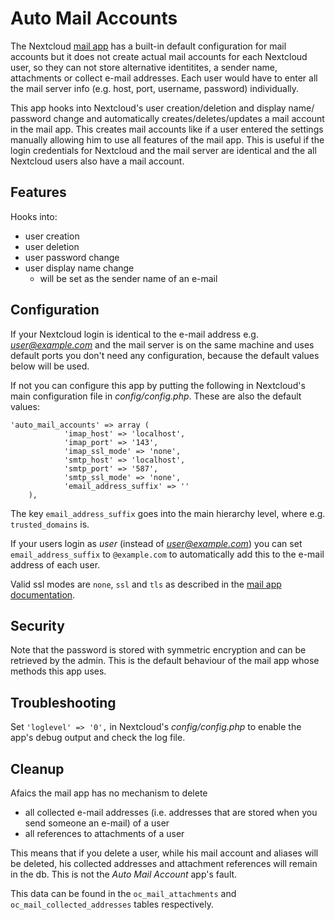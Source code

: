# Auto Mail Accounts
The Nextcloud [mail app](https://apps.nextcloud.com/apps/mail) has a built-in default configuration for mail accounts but it does not create actual mail accounts for each Nextcloud user, so they can not store alternative identitites, a sender name, attachments or collect e-mail addresses. Each user would have to enter all the mail server info (e.g. host, port, username, password) individually.

This app hooks into Nextcloud's user creation/deletion and display name/ password change and automatically creates/deletes/updates a mail account in the mail app. This creates mail accounts like if a user entered the settings manually allowing him to use all features of the mail app. This is useful if the login credentials for Nextcloud and the mail server are identical and the all Nextcloud users also have a mail account.

## Features
Hooks into:
- user creation
- user deletion
- user password change
- user display name change
	- will be set as the sender name of an e-mail

## Configuration
If your Nextcloud login is identical to the e-mail address e.g. *user@example.com* and the mail server is on the same machine and uses default ports you don't need any configuration, because the default values below will be used.

If not you can configure this app by putting the following in Nextcloud's main configuration file in *config/config.php*. These are also the default values:

	'auto_mail_accounts' => array (
                'imap_host' => 'localhost',
                'imap_port' => '143',
                'imap_ssl_mode' => 'none',
                'smtp_host' => 'localhost',
                'smtp_port' => '587',
                'smtp_ssl_mode' => 'none',
                'email_address_suffix' => ''
        ),
        
The key `email_address_suffix` goes into the main hierarchy level, where e.g. `trusted_domains` is.

If your users login as *user* (instead of *user@example.com*) you can set `email_address_suffix` to `@example.com` to automatically add this to the e-mail address of each user.

Valid ssl modes are `none`, `ssl` and `tls` as described in the [mail app documentation](https://github.com/nextcloud/mail/blob/master/doc/admin.md#minimal-configuration).
## Security
Note that the password is stored with symmetric encryption and can be retrieved by the admin. This is the default behaviour of the mail app whose methods this app uses.

## Troubleshooting
Set `'loglevel' => '0',` in Nextcloud's *config/config.php* to enable the app's debug output and check the log file.

## Cleanup
Afaics the mail app has no mechanism to delete

- all collected e-mail addresses (i.e. addresses that are stored when you send someone an e-mail) of a user
- all references to attachments of a user
	
This means that if you delete a user, while his mail account and aliases will be deleted, his collected addresses and attachment references will remain in the db. This is not the *Auto Mail Account* app's fault.

This data can be found in the `oc_mail_attachments` and `oc_mail_collected_addresses` tables respectively.

        
